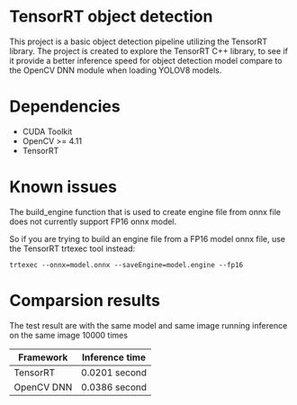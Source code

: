 # TensorRT object detection
This project is a basic object detection pipeline utilizing the TensorRT library. The project is created to explore the TensorRT C++ library, to see if it provide a better inference speed for object detection model compare to the OpenCV DNN module when loading YOLOV8 models.

# Dependencies
- CUDA Toolkit
- OpenCV >= 4.11
- TensorRT

# Known issues
The build_engine function that is used to create engine file from onnx file does not currently support FP16 onnx model.

So if you are trying to build an engine file from a FP16 model onnx file, use the TensorRT trtexec tool instead:

```trtexec --onnx=model.onnx --saveEngine=model.engine --fp16```

# Comparsion results

The test result are with the same model and same image running inference on the same image 10000 times

| Framework | Inference time|
| --------- | ------------- |
| TensorRT  | 0.0201 second |
| OpenCV DNN| 0.0386 second |


